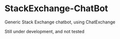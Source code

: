 StackExchange-ChatBot
=====================

Generic Stack Exchange chatbot, using ChatExchange


Still under development, and not tested
